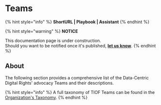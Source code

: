 # Teams

{% hint style="info" %}
**ShortURL | Playbook | Assistant**
{% endhint %}

{% hint style="warning" %}
**NOTICE**

This documentation page is under construction.\
Should you want to be notified once it's published, [**let us know**](https://tiof.click/TIOFTarianUpdatesService).
{% endhint %}

## About

The following section provides a comprehensive list of the Data-Centric Digital Rights' advocacy Teams and their descriptions.

{% hint style="info" %}
A full taxonomy of TIOF Teams can be found in the [Organization's Taxonomy](https://tiof.click/OrgTaxonomy).
{% endhint %}

























